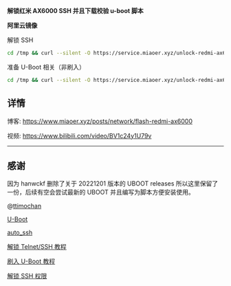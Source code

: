 **解锁红米 AX6000 SSH 并且下载校验 u-boot 脚本**

**阿里云镜像**

解锁 SSH

```bash
cd /tmp && curl --silent -O https://service.miaoer.xyz/unlock-redmi-ax6000/cn/server/setup.sh && chmod +x setup.sh && ./setup.sh
```

准备 U-Boot 相关（非刷入）

```bash
cd /tmp && curl --silent -O https://service.miaoer.xyz/unlock-redmi-ax6000/cn/server/uboot.sh && chmod +x uboot.sh && ./uboot.sh
```

## 详情

博客: https://www.miaoer.xyz/posts/network/flash-redmi-ax6000

视频: https://www.bilibili.com/video/BV1c24y1U79v

***

## 感谢

因为 hanwckf 删除了关于 20221201 版本的 UBOOT releases 所以这里保留了一份，后续有空会尝试最新的 UBOOT 并且编写为脚本方便安装使用。

@[ttimochan](https://github.com/ttimochan)

[U-Boot](https://github.com/hanwckf/bl-mt798x)

[auto_ssh](https://github.com/lemoeo/AX6S/blob/main/auto_ssh.sh)

[解锁 Telnet/SSH 教程](https://qust.me/post/ax6000-shellclash)

[刷入 U-Boot 教程](https://www.right.com.cn/forum/thread-8265832-1-1.html)

[解锁 SSH 权限](https://www.right.com.cn/forum/thread-8253125-1-1.html)
